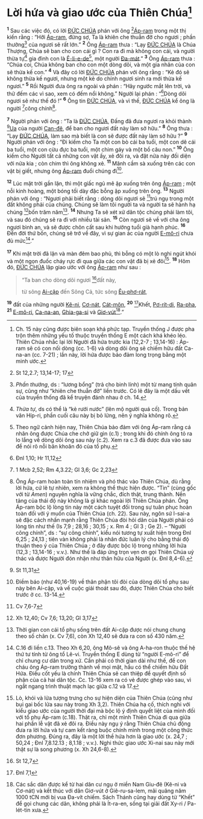 # Lời hứa và giao ước của Thiên Chúa[^1-f13a5eba-862c-4139-b6f7-fa0c7d8408b5]

<sup><b>1</b></sup> Sau các việc đó, có lời [ĐỨC CHÚA]() phán với ông [^1@-f13a5eba-862c-4139-b6f7-fa0c7d8408b5][Áp-ram]() trong một thị kiến rằng : “Hỡi [Áp-ram](), đừng sợ, Ta là khiên che thuẫn đỡ cho ngươi ; phần thưởng[^2-f13a5eba-862c-4139-b6f7-fa0c7d8408b5] của ngươi sẽ rất lớn.” <sup><b>2</b></sup> Ông [Áp-ram]() thưa : “Lạy [ĐỨC CHÚA]() là Chúa Thượng, Chúa sẽ ban cho con cái gì ? Con ra đi mà không con cái, và người thừa tự[^3-f13a5eba-862c-4139-b6f7-fa0c7d8408b5] gia đình con là [Ê-li-e-de]()[^4-f13a5eba-862c-4139-b6f7-fa0c7d8408b5], một người [Đa-mát]().” <sup><b>3</b></sup> Ông [Áp-ram]() thưa : “Chúa coi, Chúa không ban cho con một dòng dõi, và một gia nhân của con sẽ thừa kế con.” <sup><b>4</b></sup> Và đây có lời [ĐỨC CHÚA]() phán với ông rằng : “Kẻ đó sẽ không thừa kế ngươi, nhưng một kẻ do chính ngươi sinh ra mới thừa kế ngươi.” <sup><b>5</b></sup> Rồi Người đưa ông ra ngoài và phán : “Hãy ngước mắt lên trời, và thử đếm các vì sao, xem có đếm nổi không.” Người lại phán : “[^2@-f13a5eba-862c-4139-b6f7-fa0c7d8408b5]Dòng dõi ngươi sẽ như thế đó !” <sup><b>6</b></sup> Ông tin [ĐỨC CHÚA](), và vì thế, [ĐỨC CHÚA]() kể ông là người [^3@-f13a5eba-862c-4139-b6f7-fa0c7d8408b5]công chính[^5-f13a5eba-862c-4139-b6f7-fa0c7d8408b5].

<sup><b>7</b></sup> Người phán với ông : “Ta là [ĐỨC CHÚA](), Đấng đã đưa ngươi ra khỏi thành [^4@-f13a5eba-862c-4139-b6f7-fa0c7d8408b5][Ua]() của người [Can-đê](), để ban cho ngươi đất này làm sở hữu.” <sup><b>8</b></sup> Ông thưa : “Lạy [ĐỨC CHÚA](), làm sao mà biết là con sẽ được đất này làm sở hữu ?” <sup><b>9</b></sup> Người phán với ông : “Đi kiếm cho Ta một con bò cái ba tuổi, một con dê cái ba tuổi, một con cừu đực ba tuổi, một chim gáy và một bồ câu non.” <sup><b>10</b></sup> Ông kiếm cho Người tất cả những con vật ấy, xẻ đôi ra, và đặt nửa này đối diện với nửa kia ; còn chim thì ông không xẻ. <sup><b>11</b></sup> Mãnh cầm sà xuống trên các con vật bị giết, nhưng ông [Áp-ram]() đuổi chúng đi[^6-f13a5eba-862c-4139-b6f7-fa0c7d8408b5].

<sup><b>12</b></sup> Lúc mặt trời gần lặn, thì một giấc ngủ mê ập xuống trên ông [Áp-ram]() ; một nỗi kinh hoàng, một bóng tối dày đặc bỗng ập xuống trên ông. <sup><b>13</b></sup> Người phán với ông : “Ngươi phải biết rằng : dòng dõi ngươi sẽ [^5@-f13a5eba-862c-4139-b6f7-fa0c7d8408b5]trú ngụ trong một đất không phải của chúng. Chúng sẽ làm tôi người ta và người ta sẽ hành hạ chúng [^6@-f13a5eba-862c-4139-b6f7-fa0c7d8408b5]bốn trăm năm[^7-f13a5eba-862c-4139-b6f7-fa0c7d8408b5]. <sup><b>14</b></sup> Nhưng Ta sẽ xét xử dân tộc chúng phải làm tôi, và sau đó chúng sẽ ra đi với nhiều tài sản. <sup><b>15</b></sup> Còn ngươi sẽ về với cha ông ngươi bình an, và sẽ được chôn cất sau khi hưởng tuổi già hạnh phúc. <sup><b>16</b></sup> Đến đời thứ bốn, chúng sẽ trở về đây, vì sự gian ác của người [E-mô-ri]() chưa đủ mức[^8-f13a5eba-862c-4139-b6f7-fa0c7d8408b5].”

<sup><b>17</b></sup> Khi mặt trời đã lặn và màn đêm bao phủ, thì bỗng có một lò nghi ngút khói và một ngọn đuốc cháy rực đi qua giữa các con vật đã bị xẻ đôi[^9-f13a5eba-862c-4139-b6f7-fa0c7d8408b5]. <sup><b>18</b></sup> Hôm đó, [ĐỨC CHÚA]() lập giao ước với ông [Áp-ram]() như sau :

> “Ta ban cho dòng dõi ngươi [^7@-f13a5eba-862c-4139-b6f7-fa0c7d8408b5]đất này,
>
> từ sông [Ai-cập]() đến Sông Cả, tức sông [Êu-phơ-rát](),

<sup><b>19</b></sup> đất của những người [Kê-ni](), [Cơ-nát](), [Cát-môn](), <sup><b>20</b></sup> [^8@-f13a5eba-862c-4139-b6f7-fa0c7d8408b5]Khết, [Pơ-rít-di](), [Ra-pha](), <sup><b>21</b></sup> [E-mô-ri](), [Ca-na-an](), [Ghia-ga-si]() và [Giơ-vút]()[^10-f13a5eba-862c-4139-b6f7-fa0c7d8408b5].”

[^1-f13a5eba-862c-4139-b6f7-fa0c7d8408b5]: Ch. 15 này cũng được biên soạn khá phức tạp. Truyền thống J được pha trộn thêm những yếu tố thuộc truyền thống E một cách khá khéo léo. Thiên Chúa nhắc lại lời Người đã hứa trước kia (12,2-7 ; 13,14-16) : Áp-ram sẽ có con nối dòng (cc. 1-6) và dòng dõi ông sẽ chiếm hữu đất Ca-na-an (cc. 7-21) ; lần này, lời hứa được bảo đảm long trọng bằng một minh ước.

[^2-f13a5eba-862c-4139-b6f7-fa0c7d8408b5]: _Phần thưởng_, ds : “lương bổng” (trả cho binh lính) một từ mang tính quân sự, cũng như “khiên che thuẫn đỡ” liền trước. Có lẽ đây là một dấu vết của truyền thống đã kể truyện đánh nhau ở ch. 14.

[^3-f13a5eba-862c-4139-b6f7-fa0c7d8408b5]: _Thừa tự_, ds có thể là “kẻ rưới nước” (lên mộ người quá cố). Trong bản văn Híp-ri, phần cuối câu này bị bỏ lửng, nên ý nghĩa không rõ.

[^4-f13a5eba-862c-4139-b6f7-fa0c7d8408b5]: Theo ngữ cảnh hiện nay, Thiên Chúa bảo đảm với ông Áp-ram rằng cá nhân ông được Chúa che chở giữ gìn (c.1) ; trong khi đó chính ông tỏ ra lo lắng về dòng dõi ông sau này (c.2). Xem ra c.3 đã được đưa vào sau để nói rõ nỗi băn khoăn đó của tổ phụ.

[^5-f13a5eba-862c-4139-b6f7-fa0c7d8408b5]: Ông Áp-ram hoàn toàn tín nhiệm và phó thác vào Thiên Chúa, dù rằng lời hứa, cứ lẽ tự nhiên, xem ra không thể thực hiện được. “Tin” (cùng gốc với từ _Amen_) nguyên nghĩa là vững chắc, đích thật, trung thành. Nền tảng của thái độ này không là gì khác ngoài lời Thiên Chúa phán. Ông Áp-ram bộc lộ lòng tin này một cách tuyệt đối trong sự tuân phục hoàn toàn đối với ý muốn của Thiên Chúa (ch. 22). Sau này, ngôn sứ I-sai-a sẽ đặc cách nhấn mạnh rằng Thiên Chúa đòi hỏi dân của Người phải có lòng tin như thế (Is 7,9 ; 28,16 ; 30,15 ; x. Rm 4 ; Gl 3 ; Ge 2). – “Người công chính”, ds : “sự công chính”, kiểu nói tương tự xuất hiện trong Đnl 6,25 ; 24,13 ; tiên vàn không phải là nhân đức luân lý cho bằng thái độ thuận theo ý của Thiên Chúa ; ở đây được bộc lộ trong những lời hứa (12,3 ; 13,14-16 ; v.v.). Như thế là đáp ứng trọn vẹn ơn gọi Thiên Chúa uỷ thác và được Người đón nhận như thân hữu của Người (x. Đnl 8,4-6).

[^6-f13a5eba-862c-4139-b6f7-fa0c7d8408b5]: Điềm báo (như 40,16-19) về thân phận tôi đòi của dòng dõi tổ phụ sau này bên Ai-cập, và về cuộc giải thoát sau đó, được Thiên Chúa cho biết trước ở cc. 13-14.

[^7-f13a5eba-862c-4139-b6f7-fa0c7d8408b5]: Thời gian con cái tổ phụ sống trên đất Ai-cập được nói chung chung theo số chãn (x. Cv 7,6), còn Xh 12,40 sẽ đưa ra con số 430 năm.

[^8-f13a5eba-862c-4139-b6f7-fa0c7d8408b5]: C.16 đi liền c.13. Theo Xh 6,20, ông Mô-sê và ông A-ha-ron thuộc thế hệ thứ tư tính từ ông tổ Lê-vi. Truyền thống E dùng từ “người E-mô-ri” để chỉ chung cư dân trong xứ. Cần phải có thời gian dài như thế, để con cháu ông Áp-ram trưởng thành về mọi mặt, hầu có thể chiếm hữu Đất Hứa. Điều cốt yếu là chính Thiên Chúa sẽ can thiệp để quyết định số phận của cả hai dân tộc. Cc. 13-16 xem ra có vẻ được ghép vào sau, vì ngắt ngang trình thuật mạch lạc giữa c.12 và 17.

[^9-f13a5eba-862c-4139-b6f7-fa0c7d8408b5]: Lò, khói và lửa tượng trưng cho sự hiện diện của Thiên Chúa (cũng như bụi gai bốc lửa sau này trong Xh 3,2). Thiên Chúa hạ cố, thích nghi với kiểu giao ước của người thời đại mà bộc lộ ý định quyết liệt của mình đối với tổ phụ Áp-ram (c.18). Thật ra, chỉ một mình Thiên Chúa đi qua giữa hai phần lễ vật đã xẻ đôi ra. Điều này ngụ ý rằng Thiên Chúa chủ động đưa ra lời hứa và tự cam kết ràng buộc chính mình trong một công thức đơn phương. Đúng ra, đây là một lời thề hứa hơn là giao ước (x. 24,7 ; 50,24 ; Đnl 7,8.12.13 ; 8,1.18 ; v.v.). Nghi thức giao ước Xi-nai sau này mới thật sự là song phương (x. Xh 24,6-8).

[^10-f13a5eba-862c-4139-b6f7-fa0c7d8408b5]: Các sắc dân được kể từ hai dân cư ngụ ở miền Nam Giu-đê (Kê-ni và Cơ-nát) và kết thúc với dân Giơ-vút ở Giê-ru-sa-lem, mãi quãng năm 1000 tCN mới bị vua Đa-vít chiếm. Sách Thánh cũng hay dùng từ “Khết” để gọi chung các dân, không phải là Ít-ra-en, sống tại giải đất Xy-ri / Pa-lét-tin xưa.

[^1@-f13a5eba-862c-4139-b6f7-fa0c7d8408b5]: St 12,2.7; 13,14-17; 17

[^2@-f13a5eba-862c-4139-b6f7-fa0c7d8408b5]: Đnl 1,10; Hr 11,12

[^3@-f13a5eba-862c-4139-b6f7-fa0c7d8408b5]: 1 Mcb 2,52; Rm 4,3.22; Gl 3,6; Gc 2,23

[^4@-f13a5eba-862c-4139-b6f7-fa0c7d8408b5]: St 11,31

[^5@-f13a5eba-862c-4139-b6f7-fa0c7d8408b5]: Cv 7,6-7

[^6@-f13a5eba-862c-4139-b6f7-fa0c7d8408b5]: Xh 12,40; Cv 7,6; 13,20; Gl 3,17

[^7@-f13a5eba-862c-4139-b6f7-fa0c7d8408b5]: St 12,7

[^8@-f13a5eba-862c-4139-b6f7-fa0c7d8408b5]: Đnl 7,1
